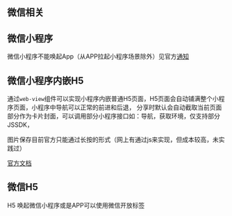 ## 微信相关

## 微信小程序

微信小程序不能唤起App（从APP拉起小程序场景除外）见官方[通知](https://developers.weixin.qq.com/community/develop/doc/000c04d94c0588744a2cf4d9c5bc09)

## 微信小程序内嵌H5

通过`web-view`组件可以实现小程序内嵌普通H5页面，H5页面会自动铺满整个小程序页面，小程序中导航可以正常的前进和后退，
分享时默认会自动截取当前页面部分作为卡片封面，可以调用部分小程序接口如：导航，获取环境，仅支持部分JSSDK，

图片保存目前官方只能通过长按的形式（网上有通过js来实现，但成本较高，未实践过）

[官方文档](https://developers.weixin.qq.com/miniprogram/dev/component/web-view.html)

## 微信H5

H5 唤起微信小程序或是APP可以使用微信开放标签
